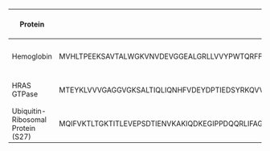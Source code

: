 | Protein | Sequence | Predicted Structure | HTML 3D Model |
| ------- | -------- | ------------------- |---------------|
| Hemoglobin | MVHLTPEEKSAVTALWGKVNVDEVGGEALGRLLVVYPWTQRFFESFGDLSTPDAVMGNPKVKAHGKKVLGAFSDGLAHLDNLKGTFATLSELHCDKLHVDPENFRLLGNVLVCVLAHHFGKEFTPPVQAAYQKVVAGVANALAHKYH | ![Structure 1](./imgs/hemoglobin.png) | ![hemoglobin.html](./imgs/hemoglobin3D.png) |
| HRAS GTPase | MTEYKLVVVGAGGVGKSALTIQLIQNHFVDEYDPTIEDSYRKQVVIDGETCLLDILDTAGQEEYSAMRDQYMRTGEGFLCVFAINNTKSFEDIHQYREQIKRVKDSDDVPMVLVGNKCDLAARTVESRQAQDLARSYGIPYIETSAKTRQGVEDAFYTLVREIRQHKLRKLNPPDESGPGCMSCKCVLS | ![Structure 2](./imgs/hras_gtpase.png) | ![hras_gtpase.html](./imgs/hras_gtpase3D.png) |
| Ubiquitin-Ribosomal Protein (S27) | MQIFVKTLTGKTITLEVEPSDTIENVKAKIQDKEGIPPDQQRLIFAGKQLEDGRTLSDYNIQKESTLHLVLRLRGG | ![Structure 3](./imgs/ribo_prot.png) | ![ribo_prot.html](./imgs/ribo_prot3D.png) |
